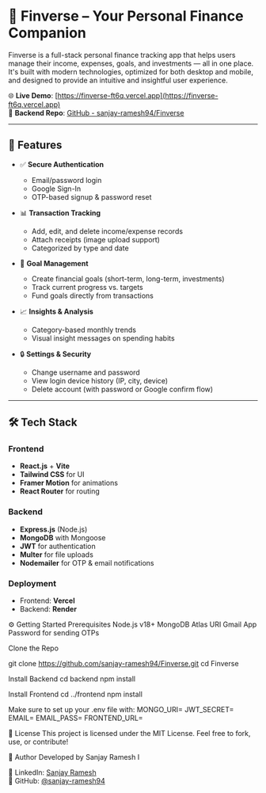 # 💸 Finverse – Your Personal Finance Companion

Finverse is a full-stack personal finance tracking app that helps users manage their income, expenses, goals, and investments — all in one place. It's built with modern technologies, optimized for both desktop and mobile, and designed to provide an intuitive and insightful user experience.

🌐 **Live Demo**: [https://finverse-ft6q.vercel.app](https://finverse-ft6q.vercel.app)  
📁 **Backend Repo**: [GitHub - sanjay-ramesh94/Finverse](https://github.com/sanjay-ramesh94/Finverse)

---

## 🚀 Features

- ✅ **Secure Authentication**
  - Email/password login
  - Google Sign-In
  - OTP-based signup & password reset

- 📊 **Transaction Tracking**
  - Add, edit, and delete income/expense records
  - Attach receipts (image upload support)
  - Categorized by type and date

- 🎯 **Goal Management**
  - Create financial goals (short-term, long-term, investments)
  - Track current progress vs. targets
  - Fund goals directly from transactions

- 📈 **Insights & Analysis**
  - Category-based monthly trends
  - Visual insight messages on spending habits

- 🔒 **Settings & Security**
  - Change username and password
  - View login device history (IP, city, device)
  - Delete account (with password or Google confirm flow)

---

## 🛠 Tech Stack

### Frontend
- **React.js** + **Vite**
- **Tailwind CSS** for UI
- **Framer Motion** for animations
- **React Router** for routing

### Backend
- **Express.js** (Node.js)
- **MongoDB** with Mongoose
- **JWT** for authentication
- **Multer** for file uploads
- **Nodemailer** for OTP & email notifications

### Deployment
- Frontend: **Vercel**
- Backend: **Render**

⚙️ Getting Started
  Prerequisites
  Node.js v18+
  MongoDB Atlas URI
  Gmail App Password for sending OTPs

Clone the Repo

git clone https://github.com/sanjay-ramesh94/Finverse.git
cd Finverse

Install Backend
  cd backend
  npm install

Install Frontend
  cd ../frontend
  npm install

Make sure to set up your .env file with:
MONGO_URI=
JWT_SECRET=
EMAIL=
EMAIL_PASS=
FRONTEND_URL=

📄 License
This project is licensed under the MIT License.
Feel free to fork, use, or contribute!

🙌 Author
Developed by Sanjay Ramesh I 

🔗 LinkedIn: [Sanjay Ramesh](https://www.linkedin.com/in/sanjay-ramesh-i-9aa720291)  
🔗 GitHub:   [@sanjay-ramesh94](https://github.com/sanjay-ramesh94)



